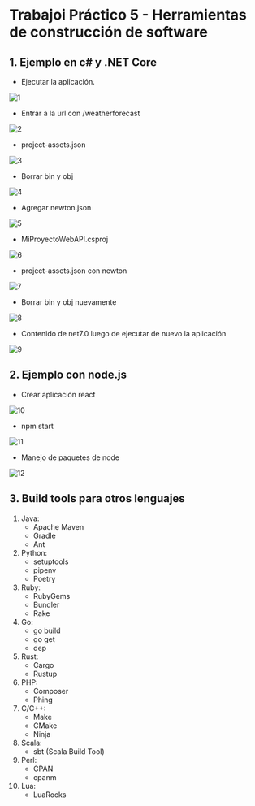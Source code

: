 # Trabajoi Práctico 5 - Herramientas de construcción de software

## 1. Ejemplo en c# y .NET Core

- Ejecutar la aplicación.

![1](dotnet_run.png)

- Entrar a la url con /weatherforecast

![2](weather_forecast.png)

- project-assets.json

![3](project_assets.png)

- Borrar bin y obj

![4](deleted_bin_obj.png)

- Agregar newton.json

![5](add_package_newton_json.png)

- MiProyectoWebAPI.csproj

![6](csproj_newton_json.png)

- project-assets.json con newton

![7](project_assets_newton.png)

- Borrar bin y obj nuevamente

![8](bin_obj_delete_2.png)

- Contenido de net7.0 luego de ejecutar de nuevo la aplicación

![9](net7-0_content.png)

## 2. Ejemplo con node.js

- Crear aplicación react

![10](create_react_app.png)

- npm start

![11](npm_start.png)

- Manejo de paquetes de node

![12](manejo_de_paquetes_node.png)

## 3. Build tools para otros lenguajes

1. Java:
    - Apache Maven
    - Gradle
    - Ant
2. Python:
    - setuptools
    - pipenv
    - Poetry
3. Ruby:
    - RubyGems
    - Bundler
    - Rake
4. Go:
    - go build
    - go get
    - dep
5. Rust:
    - Cargo
    - Rustup
6. PHP:
    - Composer
    - Phing
7. C/C++:
    - Make
    - CMake
    - Ninja
8. Scala:
    - sbt (Scala Build Tool)
9. Perl:
    - CPAN
    - cpanm
10. Lua:
    - LuaRocks
